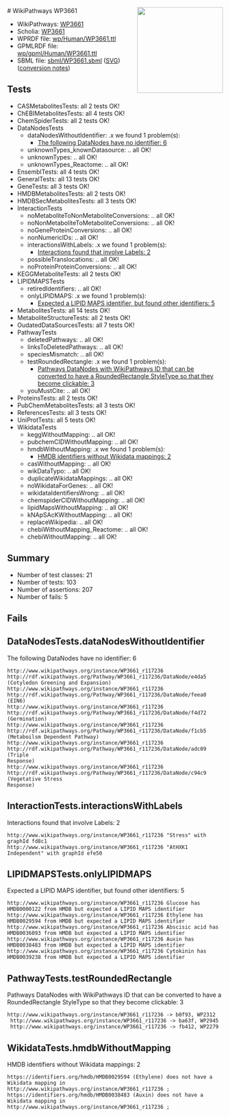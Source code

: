 <img style="float: right; width: 200px" src="../logo.png" />
# WikiPathways WP3661

* WikiPathways: [WP3661](https://identifiers.org/wikipathways:WP3661)
* Scholia: [WP3661](https://scholia.toolforge.org/wikipathways/WP3661)
* WPRDF file: [wp/Human/WP3661.ttl](../wp/Human/WP3661.ttl)
* GPMLRDF file: [wp/gpml/Human/WP3661.ttl](../wp/gpml/Human/WP3661.ttl)
* SBML file: [sbml/WP3661.sbml](../sbml/WP3661.sbml) ([SVG](../sbml/WP3661.svg)) ([conversion notes](../sbml/WP3661.txt))

## Tests
* CASMetabolitesTests: all 2 tests OK!
* ChEBIMetabolitesTests: all 4 tests OK!
* ChemSpiderTests: all 2 tests OK!
* DataNodesTests
    * dataNodesWithoutIdentifier: .x we found 1 problem(s):
        * [The following DataNodes have no identifier: 6](#d2d32fa5)
    * unknownTypes_knownDatasource: .. all OK!
    * unknownTypes: .. all OK!
    * unknownTypes_Reactome: .. all OK!
* EnsemblTests: all 4 tests OK!
* GeneralTests: all 13 tests OK!
* GeneTests: all 3 tests OK!
* HMDBMetabolitesTests: all 2 tests OK!
* HMDBSecMetabolitesTests: all 3 tests OK!
* InteractionTests
    * noMetaboliteToNonMetaboliteConversions: .. all OK!
    * noNonMetaboliteToMetaboliteConversions: .. all OK!
    * noGeneProteinConversions: .. all OK!
    * nonNumericIDs: .. all OK!
    * interactionsWithLabels: .x we found 1 problem(s):
        * [Interactions found that involve Labels: 2](#630d2679)
    * possibleTranslocations: .. all OK!
    * noProteinProteinConversions: .. all OK!
* KEGGMetaboliteTests: all 2 tests OK!
* LIPIDMAPSTests
    * retiredIdentifiers: .. all OK!
    * onlyLIPIDMAPS: .x we found 1 problem(s):
        * [Expected a LIPID MAPS identifier, but found other identifiers: 5](#48cc60bc)
* MetabolitesTests: all 14 tests OK!
* MetaboliteStructureTests: all 2 tests OK!
* OudatedDataSourcesTests: all 7 tests OK!
* PathwayTests
    * deletedPathways: .. all OK!
    * linksToDeletedPathways: .. all OK!
    * speciesMismatch: .. all OK!
    * testRoundedRectangle: .x we found 1 problem(s):
        * [Pathways DataNodes with WikiPathways ID that can be converted to have a RoundedRectangle StyleType so that they become clickable: 3](#9fbad3cd)
    * youMustCite: .. all OK!
* ProteinsTests: all 2 tests OK!
* PubChemMetabolitesTests: all 3 tests OK!
* ReferencesTests: all 3 tests OK!
* UniProtTests: all 5 tests OK!
* WikidataTests
    * keggWithoutMapping: .. all OK!
    * pubchemCIDWithoutMapping: .. all OK!
    * hmdbWithoutMapping: .x we found 1 problem(s):
        * [HMDB identifiers without Wikidata mappings: 2](#8860e69c)
    * casWithoutMapping: .. all OK!
    * wikDataTypo: .. all OK!
    * duplicateWikidataMappings: .. all OK!
    * noWikidataForGenes: .. all OK!
    * wikidataIdentifiersWrong: .. all OK!
    * chemspiderCIDWithoutMapping: .. all OK!
    * lipidMapsWithoutMapping: .. all OK!
    * kNApSAcKWithoutMapping: .. all OK!
    * replaceWikipedia: .. all OK!
    * chebiWithoutMapping_Reactome: .. all OK!
    * chebiWithoutMapping: .. all OK!


## Summary

* Number of test classes: 21
* Number of tests: 103
* Number of assertions: 207
* Number of fails: 5

## Fails

<a name="d2d32fa5" />

## DataNodesTests.dataNodesWithoutIdentifier

The following DataNodes have no identifier: 6
```
http://www.wikipathways.org/instance/WP3661_r117236 http://rdf.wikipathways.org/Pathway/WP3661_r117236/DataNode/e4da5 (Cotyledon Greening and Expansion)
http://www.wikipathways.org/instance/WP3661_r117236 http://rdf.wikipathways.org/Pathway/WP3661_r117236/DataNode/feea0 (EIN6)
http://www.wikipathways.org/instance/WP3661_r117236 http://rdf.wikipathways.org/Pathway/WP3661_r117236/DataNode/f4d72 (Germination)
http://www.wikipathways.org/instance/WP3661_r117236 http://rdf.wikipathways.org/Pathway/WP3661_r117236/DataNode/f1cb5 (Metaboilsm Dependent Pathway)
http://www.wikipathways.org/instance/WP3661_r117236 http://rdf.wikipathways.org/Pathway/WP3661_r117236/DataNode/adc09 (Triple 
Response)
http://www.wikipathways.org/instance/WP3661_r117236 http://rdf.wikipathways.org/Pathway/WP3661_r117236/DataNode/c94c9 (Vegetative Stress 
Response)
```

<a name="630d2679" />

## InteractionTests.interactionsWithLabels

Interactions found that involve Labels: 2
```
http://www.wikipathways.org/instance/WP3661_r117236 "Stress" with graphId fd8c1
http://www.wikipathways.org/instance/WP3661_r117236 "AtHXK1 Independent" with graphId efe50
```

<a name="48cc60bc" />

## LIPIDMAPSTests.onlyLIPIDMAPS

Expected a LIPID MAPS identifier, but found other identifiers: 5
```
http://www.wikipathways.org/instance/WP3661_r117236 Glucose has HMDB0000122 from HMDB but expected a LIPID MAPS identifier
http://www.wikipathways.org/instance/WP3661_r117236 Ethylene has HMDB0029594 from HMDB but expected a LIPID MAPS identifier
http://www.wikipathways.org/instance/WP3661_r117236 Abscisic acid has HMDB0036093 from HMDB but expected a LIPID MAPS identifier
http://www.wikipathways.org/instance/WP3661_r117236 Auxin has HMDB0038483 from HMDB but expected a LIPID MAPS identifier
http://www.wikipathways.org/instance/WP3661_r117236 Cytokinin has HMDB0039238 from HMDB but expected a LIPID MAPS identifier
```

<a name="9fbad3cd" />

## PathwayTests.testRoundedRectangle

Pathways DataNodes with WikiPathways ID that can be converted to have a RoundedRectangle StyleType so that they become clickable: 3
```
http://www.wikipathways.org/instance/WP3661_r117236 -> b0f93, WP2312
 http://www.wikipathways.org/instance/WP3661_r117236 -> ba63f, WP2945
 http://www.wikipathways.org/instance/WP3661_r117236 -> fb412, WP2279
 ```

<a name="8860e69c" />

## WikidataTests.hmdbWithoutMapping

HMDB identifiers without Wikidata mappings: 2
```
https://identifiers.org/hmdb/HMDB0029594 (Ethylene) does not have a Wikidata mapping in http://www.wikipathways.org/instance/WP3661_r117236 ; 
https://identifiers.org/hmdb/HMDB0038483 (Auxin) does not have a Wikidata mapping in http://www.wikipathways.org/instance/WP3661_r117236 ; 
```


